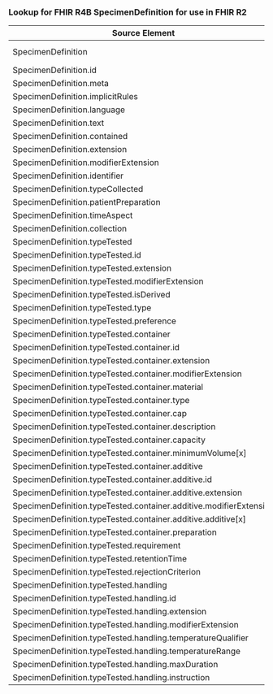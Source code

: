### Lookup for FHIR R4B SpecimenDefinition for use in FHIR R2

| Source Element | Usage | Target |
| -------------- | ----- | ------ |
| SpecimenDefinition | UseExtension | http://hl7.org/fhir/4.3/StructureDefinition/extension-SpecimenDefinition |
| SpecimenDefinition.id | UseExtensionFromAncestor | - |
| SpecimenDefinition.meta | UseExtensionFromAncestor | - |
| SpecimenDefinition.implicitRules | UseExtensionFromAncestor | - |
| SpecimenDefinition.language | UseExtensionFromAncestor | - |
| SpecimenDefinition.text | UseExtensionFromAncestor | - |
| SpecimenDefinition.contained | UseExtensionFromAncestor | - |
| SpecimenDefinition.extension | UseExtensionFromAncestor | - |
| SpecimenDefinition.modifierExtension | UseExtensionFromAncestor | - |
| SpecimenDefinition.identifier | UseExtensionFromAncestor | - |
| SpecimenDefinition.typeCollected | UseExtensionFromAncestor | - |
| SpecimenDefinition.patientPreparation | UseExtensionFromAncestor | - |
| SpecimenDefinition.timeAspect | UseExtensionFromAncestor | - |
| SpecimenDefinition.collection | UseExtensionFromAncestor | - |
| SpecimenDefinition.typeTested | UseExtensionFromAncestor | - |
| SpecimenDefinition.typeTested.id | UseExtensionFromAncestor | - |
| SpecimenDefinition.typeTested.extension | UseExtensionFromAncestor | - |
| SpecimenDefinition.typeTested.modifierExtension | UseExtensionFromAncestor | - |
| SpecimenDefinition.typeTested.isDerived | UseExtensionFromAncestor | - |
| SpecimenDefinition.typeTested.type | UseExtensionFromAncestor | - |
| SpecimenDefinition.typeTested.preference | UseExtensionFromAncestor | - |
| SpecimenDefinition.typeTested.container | UseExtensionFromAncestor | - |
| SpecimenDefinition.typeTested.container.id | UseExtensionFromAncestor | - |
| SpecimenDefinition.typeTested.container.extension | UseExtensionFromAncestor | - |
| SpecimenDefinition.typeTested.container.modifierExtension | UseExtensionFromAncestor | - |
| SpecimenDefinition.typeTested.container.material | UseExtensionFromAncestor | - |
| SpecimenDefinition.typeTested.container.type | UseExtensionFromAncestor | - |
| SpecimenDefinition.typeTested.container.cap | UseExtensionFromAncestor | - |
| SpecimenDefinition.typeTested.container.description | UseExtensionFromAncestor | - |
| SpecimenDefinition.typeTested.container.capacity | UseExtensionFromAncestor | - |
| SpecimenDefinition.typeTested.container.minimumVolume[x] | UseExtensionFromAncestor | - |
| SpecimenDefinition.typeTested.container.additive | UseExtensionFromAncestor | - |
| SpecimenDefinition.typeTested.container.additive.id | UseExtensionFromAncestor | - |
| SpecimenDefinition.typeTested.container.additive.extension | UseExtensionFromAncestor | - |
| SpecimenDefinition.typeTested.container.additive.modifierExtension | UseExtensionFromAncestor | - |
| SpecimenDefinition.typeTested.container.additive.additive[x] | UseExtensionFromAncestor | - |
| SpecimenDefinition.typeTested.container.preparation | UseExtensionFromAncestor | - |
| SpecimenDefinition.typeTested.requirement | UseExtensionFromAncestor | - |
| SpecimenDefinition.typeTested.retentionTime | UseExtensionFromAncestor | - |
| SpecimenDefinition.typeTested.rejectionCriterion | UseExtensionFromAncestor | - |
| SpecimenDefinition.typeTested.handling | UseExtensionFromAncestor | - |
| SpecimenDefinition.typeTested.handling.id | UseExtensionFromAncestor | - |
| SpecimenDefinition.typeTested.handling.extension | UseExtensionFromAncestor | - |
| SpecimenDefinition.typeTested.handling.modifierExtension | UseExtensionFromAncestor | - |
| SpecimenDefinition.typeTested.handling.temperatureQualifier | UseExtensionFromAncestor | - |
| SpecimenDefinition.typeTested.handling.temperatureRange | UseExtensionFromAncestor | - |
| SpecimenDefinition.typeTested.handling.maxDuration | UseExtensionFromAncestor | - |
| SpecimenDefinition.typeTested.handling.instruction | UseExtensionFromAncestor | - |
